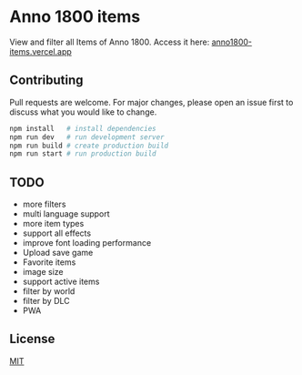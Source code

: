 # Anno 1800 items

View and filter all Items of Anno 1800. Access it here: [anno1800-items.vercel.app](https://anno1800-items.vercel.app/)

## Contributing

Pull requests are welcome. For major changes, please open an issue first to discuss what you would like to change.

```bash
npm install   # install dependencies
npm run dev   # run development server
npm run build # create production build
npm run start # run production build
```

## TODO

- more filters
- multi language support
- more item types
- support all effects
- improve font loading performance
- Upload save game
- Favorite items
- image size
- support active items
- filter by world
- filter by DLC
- PWA

## License

[MIT](https://choosealicense.com/licenses/mit/)
